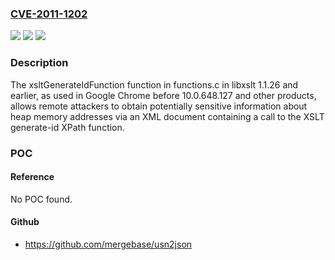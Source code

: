 ### [CVE-2011-1202](https://cve.mitre.org/cgi-bin/cvename.cgi?name=CVE-2011-1202)
![](https://img.shields.io/static/v1?label=Product&message=n%2Fa&color=blue)
![](https://img.shields.io/static/v1?label=Version&message=n%2Fa&color=blue)
![](https://img.shields.io/static/v1?label=Vulnerability&message=n%2Fa&color=brighgreen)

### Description

The xsltGenerateIdFunction function in functions.c in libxslt 1.1.26 and earlier, as used in Google Chrome before 10.0.648.127 and other products, allows remote attackers to obtain potentially sensitive information about heap memory addresses via an XML document containing a call to the XSLT generate-id XPath function.

### POC

#### Reference
No POC found.

#### Github
- https://github.com/mergebase/usn2json


